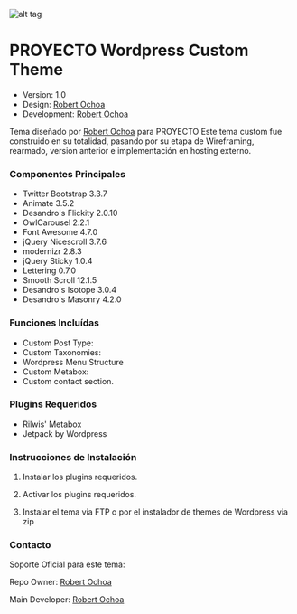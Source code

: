 ![alt tag](http://robertochoa.com.ve/wp-content/uploads/2015/10/repo-logo.jpg)

# PROYECTO Wordpress Custom Theme #

* Version: 1.0
* Design: [Robert Ochoa](http://www.robertochoa.com.ve/)
* Development: [Robert Ochoa](http://www.robertochoa.com.ve/)

Tema diseñado por [Robert Ochoa](http://www.robertochoa.com.ve/) para PROYECTO Este tema custom fue construido en su totalidad, pasando por su etapa de Wireframing, rearmado, version anterior e implementación en hosting externo.

### Componentes Principales ###

* Twitter Bootstrap 3.3.7
* Animate 3.5.2
* Desandro's Flickity 2.0.10
* OwlCarousel 2.2.1
* Font Awesome 4.7.0
* jQuery Nicescroll 3.7.6
* modernizr 2.8.3
* jQuery Sticky 1.0.4
* Lettering 0.7.0
* Smooth Scroll 12.1.5
* Desandro's Isotope 3.0.4
* Desandro's Masonry 4.2.0

### Funciones Incluídas ###

* Custom Post Type:
* Custom Taxonomies:
* Wordpress Menu Structure
* Custom Metabox:
* Custom contact section.

### Plugins Requeridos ###

* Rilwis' Metabox
* Jetpack by Wordpress

### Instrucciones de Instalación ###

1. Instalar los plugins requeridos.

2. Activar los plugins requeridos.

3. Instalar el tema via FTP o por el instalador de themes de Wordpress via zip

### Contacto ###

Soporte Oficial para este tema:

Repo Owner: [Robert Ochoa](http://www.robertochoa.com.ve/)

Main Developer: [Robert Ochoa](http://www.robertochoa.com.ve/)
